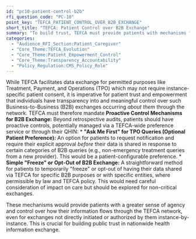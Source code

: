 ```yaml
---
id: "pc10-patient-control-b2b"
rfi_question_code: "PC-10"
point_key: "TEFCA_PATIENT_CONTROL_OVER_B2B_EXCHANGE"
short_title: "TEFCA: Patient Control over B2B Exchange"
summary: "To build trust, TEFCA must provide patients with mechanisms for control over network exchanges happening *about them* under existing permitted purposes (e.g., TPO), even without their direct, instance-specific consent. This includes capabilities like 'Ask Me First' notifications or 'Freeze' options for B2B data sharing."
categories:
  - "Audience_RFI_Section:Patient_Caregiver"
  - "Core_Theme:TEFCA_Evolution"
  - "Core_Theme:Patient_Empowerment_Control"
  - "Core_Theme:Transparency_Accountability"
  - "Policy_Regulation:CMS_Policy_Role"
---
```

While TEFCA facilitates data exchange for permitted purposes like Treatment, Payment, and Operations (TPO) which may not require instance-specific patient consent, it is imperative for patient trust and empowerment that individuals have transparency into and meaningful control over such Business-to-Business (B2B) exchanges occurring *about them* through the network. TEFCA must therefore mandate **Proactive Control Mechanisms for B2B Exchange:** Beyond retrospective audits, patients should have proactive controls, potentially managed via a TEFCA-wide preference service or through their QHIN:
    *   **"Ask Me First" for TPO Queries (Optional Patient Preference):** An option for patients to request notification and require their explicit approval *before* their data is shared in response to certain categories of B2B queries (e.g., non-emergency treatment queries from a new provider). This would be a patient-configurable preference.
    *   **Simple "Freeze" or Opt-Out of B2B Exchange:** A straightforward method for patients to temporarily "freeze" or opt-out of having their data shared via TEFCA for specific B2B purposes or with specific entities, where permissible by law and TEFCA policy. This would need careful consideration of impact on care but should be explored for non-critical exchanges.

These mechanisms would provide patients with a greater sense of agency and control over how their information flows through the TEFCA network, even for exchanges not directly initiated or authorized by them instance-by-instance. This is crucial for building public trust in nationwide health information exchange.
